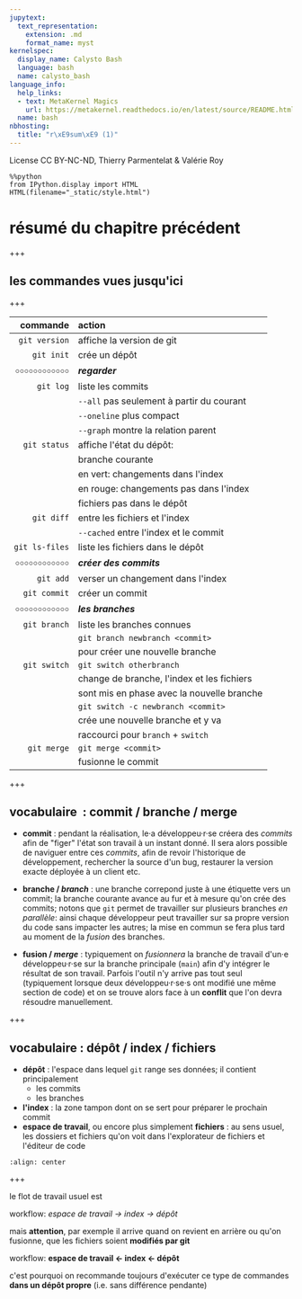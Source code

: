```yaml
---
jupytext:
  text_representation:
    extension: .md
    format_name: myst
kernelspec:
  display_name: Calysto Bash
  language: bash
  name: calysto_bash
language_info:
  help_links:
  - text: MetaKernel Magics
    url: https://metakernel.readthedocs.io/en/latest/source/README.html
  name: bash
nbhosting:
  title: "r\xE9sum\xE9 (1)"
---
```


License CC BY-NC-ND, Thierry Parmentelat & Valérie Roy

```{code-cell}
%%python
from IPython.display import HTML
HTML(filename="_static/style.html")
```

# résumé du chapitre précédent

+++

## les commandes vues jusqu'ici

+++

| commande | action |
| ----------: | :-------- |
| `git version` | affiche la version de git |
| `git init` | crée un dépôt |
| ￮￮￮￮￮￮￮￮￮￮￮￮ | ***regarder*** |
| `git log` | liste les commits |
|         | `--all` pas seulement à partir du courant |
|         | `--oneline` plus compact |
|         | `--graph` montre la relation parent |
| `git status` | affiche l'état du dépôt: |
|            | branche courante |
|            | en vert: changements dans l'index |
|            | en rouge: changements pas dans l'index |
|            | fichiers pas dans le dépôt|
| `git diff` | entre les fichiers et l'index |
|          | `--cached` entre l'index et le commit |
| `git ls-files` | liste les fichiers dans le dépôt |
| ￮￮￮￮￮￮￮￮￮￮￮￮ | ***créer des commits*** |
| `git add` | verser un changement dans l'index |
| `git commit` | créer un commit |
| ￮￮￮￮￮￮￮￮￮￮￮￮ | ***les branches*** |
| `git branch` | liste les branches connues |
|  | `git branch newbranch <commit>` |
|  | pour créer une nouvelle branche |
| `git switch` | `git switch otherbranch` |
|              | change de branche, l'index et les fichiers |
|              | sont mis en phase avec la nouvelle branche |
|              | `git switch -c newbranch <commit>` |
|              | crée une nouvelle branche et y va |
|              | raccourci pour `branch` + `switch` |
| `git merge`  | `git merge <commit>`  |
| | fusionne le commit |

+++

## vocabulaire  : commit / branche / merge

* **commit** : pendant la réalisation, le·a développeu·r·se créera des *commits* afin de "figer" l'état son travail à un instant donné. Il sera alors possible de naviguer entre ces *commits*, afin de revoir l'historique de développement, rechercher la source d'un bug, restaurer la version exacte déployée à un client etc.

* **branche / *branch*** : une branche correpond juste à une étiquette vers un commit; la branche courante avance au fur et à mesure qu'on crée des commits;
notons que `git` permet de travailler sur plusieurs branches *en parallèle*: ainsi chaque développeur peut travailler sur sa propre version du code sans impacter les autres; la mise en commun se fera plus tard au moment de la *fusion* des branches.

* **fusion / *merge*** : typiquement on *fusionnera* la branche de travail d'un·e développeu·r·se sur la branche principale (`main`) afin d'y intégrer le résultat de son travail. Parfois l'outil n'y arrive pas tout seul (typiquement lorsque deux développeu·r·se·s ont modifié une même section de code) et on se trouve alors face à un **conflit** que l'on devra résoudre manuellement.

+++

## vocabulaire : dépôt / index / fichiers

* **dépôt** : l'espace dans lequel `git` range ses données; il contient principalement
  * les commits
  * les branches
* **l'index** : la zone tampon dont on se sert pour préparer le prochain commit
* **espace de travail**, ou encore plus simplement **fichiers** : au sens usuel, les dossiers et fichiers qu'on voit dans l'explorateur de fichiers et l'éditeur de code

```{image} media/kn-repo-contents-3-add-index-commit.svg
:align: center
```

+++

le flot de travail usuel est

workflow: *espace de travail → index → dépôt*

mais **attention**, par exemple il arrive quand on revient en arrière ou qu'on fusionne, que les fichiers soient **modifiés par git**

workflow: **espace de travail ← index ← dépôt**

c'est pourquoi on recommande toujours d'exécuter ce type de commandes **dans un dépôt propre** (i.e. sans différence pendante)

